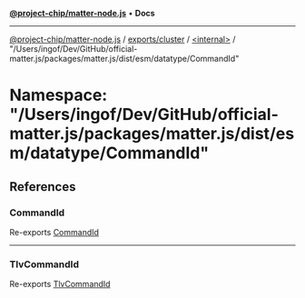 [**@project-chip/matter-node.js**](../../../../../README.md) • **Docs**

***

[@project-chip/matter-node.js](../../../../../modules.md) / [exports/cluster](../../../README.md) / [\<internal\>](../../README.md) / "/Users/ingof/Dev/GitHub/official-matter.js/packages/matter.js/dist/esm/datatype/CommandId"

# Namespace: "/Users/ingof/Dev/GitHub/official-matter.js/packages/matter.js/dist/esm/datatype/CommandId"

## References

### CommandId

Re-exports [CommandId](../../../../datatype/README.md#commandid-1)

***

### TlvCommandId

Re-exports [TlvCommandId](../../../../datatype/README.md#tlvcommandid)
